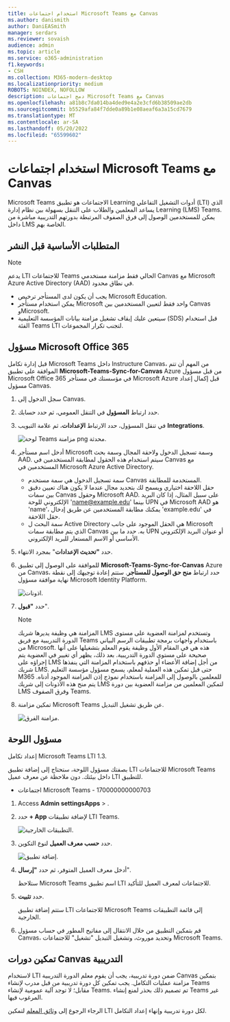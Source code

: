 ```yaml
---
title: استخدام اجتماعات Microsoft Teams مع Canvas
ms.author: danismith
author: DaniEASmith
manager: serdars
ms.reviewer: sovaish
audience: admin
ms.topic: article
ms.service: o365-administration
f1.keywords:
- CSH
ms.collection: M365-modern-desktop
ms.localizationpriority: medium
ROBOTS: NOINDEX, NOFOLLOW
description: دمج اجتماعات Microsoft Teams مع Canvas
ms.openlocfilehash: a81b8c7da014ba4ded9e4a2e3cfd6b38509ae2db
ms.sourcegitcommit: b5529afa84f7dde0a89b1e08aeaf6a3a15cd7679
ms.translationtype: MT
ms.contentlocale: ar-SA
ms.lasthandoff: 05/20/2022
ms.locfileid: "65599602"
---
```

# <a name="use-microsoft-teams-meetings-with-canvas"></a>استخدام اجتماعات Microsoft Teams مع Canvas

Microsoft Teams الاجتماعات هو تطبيق Learning أدوات التشغيل التفاعلي (LTI) الذي يساعد المعلمين والطلاب على التنقل بسهولة بين نظام إدارة Learning (LMS) Teams. يمكن للمستخدمين الوصول إلى فرق الصفوف المرتبطة بدورتهم التدريبية مباشرة من داخل LMS الخاصة بهم.

## <a name="prerequisites-before-deployment"></a>المتطلبات الأساسية قبل النشر

> [!NOTE]
> يدعم LTI للاجتماعات Teams الحالي فقط مزامنة مستخدمي Canvas مع Microsoft Azure Active Directory (AAD) في نطاق محدود.
>
> - يجب أن يكون لدى المستأجر ترخيص Microsoft Education.
> - يمكن استخدام مستأجر Microsoft واحد فقط لتعيين المستخدمين بين Canvas وMicrosoft.
> - سيتعين عليك إيقاف تشغيل مزامنة بيانات المؤسسة التعليمية (SDS) قبل استخدام الفئة Teams LTI لتجنب تكرار المجموعات.

## <a name="microsoft-office-365-admin"></a>مسؤول Microsoft Office 365

قبل إدارة تكامل Microsoft Teams داخل Instructure Canvas، من المهم أن تتم الموافقة على تطبيق **Microsoft-Teams-Sync-for-Canvas** Azure من قبل مسؤول Microsoft Office 365 في مؤسستك في مستأجر Microsoft Azure قبل إكمال إعداد مسؤول Canvas.

1. سجل الدخول إلى Canvas.

2. حدد ارتباط **المسؤول** في التنقل العمومي، ثم حدد حسابك.

3. في تنقل المسؤول، حدد الارتباط **الإعدادات**، ثم علامة التبويب **Integrations**.

   ![لوحة Teams مزامنة png محدثة.](https://user-images.githubusercontent.com/87142492/128552407-78cb28e9-47cf-4026-954d-12dc3553af6f.png)

4. أدخل اسم مستأجر Microsoft وسمة تسجيل الدخول ولاحقة المجال وسمة بحث AAD. سيتم استخدام هذه الحقول لمطابقة المستخدمين في Canvas مع المستخدمين في Microsoft Azure Active Directory.
   - سمة تسجيل الدخول هي سمة مستخدم Canvas المستخدمة للمطابقة.
   - حقل اللاحقة اختياري ويسمح لك بتحديد مجال عندما لا يكون هناك تعيين دقيق بين سمات Canvas وحقول Microsoft AAD. على سبيل المثال، إذا كان البريد الإلكتروني للوحة 'name@example.edu' بينما UPN في Microsoft AAD هو 'name'، يمكنك مطابقة المستخدمين عن طريق إدخال 'example.edu' في حقل اللاحقة.
   - سمة البحث ل Active Directory هي الحقل الموجود على جانب Microsoft الذي يتم مطابقة سمات Canvas به. حدد ما بين UPN أو عنوان البريد الإلكتروني الأساسي أو الاسم المستعار للبريد الإلكتروني.

5. حدد **"تحديث الإعدادات**" بمجرد الانتهاء.

6. للموافقة على الوصول إلى تطبيق **Microsoft-Teams-Sync-for-Canvas** Azure من Canvas، حدد ارتباط **منح حق الوصول للمستأجر**. ستتم إعادة توجيهك إلى نقطة نهاية موافقة مسؤول Microsoft Identity Platform.

   ![اذونات.](media/permissions.png)

7. حدد **"قبول**".

   > [!NOTE]
   > المزامنة هي وظيفة يديرها شريك LMS وتستخدم لمزامنة العضوية على مستوى الدورة التدريبية مع فريق Teams باستخدام واجهات برمجة تطبيقات الرسم البياني من Microsoft. هذه هي في المقام الأول وظيفة يقوم المعلم بتشغيلها على أنها صحيحة على مستوى الدورة التدريبية. بعد ذلك، يظهر أي تغيير في العضوية يتم إجراؤه على LMS من أجل إضافة الأعضاء أو حذفهم باستخدام المزامنة التي ينفذها شريك LMS. حتى قبل تمكين هذه العملية لمعلم، يسمح مسؤول مؤسسة التعليم M365 للمعلمين بالوصول إلى المزامنة باستخدام نموذج إذن المزامنة الموجود أدناه. يتم منح هذه الأذونات إلى شريك LMS لتمكين المعلمين من مزامنة العضوية بين دورة LMS وفرق الصفوف Teams.

8. تمكين مزامنة Microsoft Teams عن طريق تشغيل التبديل.

   ![مزامنة الفرق.](media/teams-sync.png)

## <a name="canvas-admin"></a>مسؤول اللوحة

إعداد تكامل Microsoft Teams LTI 1.3.

بصفتك مسؤول اللوحة، ستحتاج إلى إضافة تطبيق LTI للاجتماعات Microsoft Teams داخل بيئتك. دون ملاحظة عن معرف عميل LTI للتطبيق.

 - اجتماعات Microsoft Teams - 170000000000703

1. Access **Admin settingsApps** > .

2. حدد **+ App** لإضافة تطبيقات LTI Teams.

   ![التطبيقات الخارجية.](media/external-apps.png)

3. حدد **حسب معرف العميل** لنوع التكوين.

   ![إضافة تطبيق.](media/add-app.png)

4. أدخل معرف العميل المتوفر، ثم حدد **"إرسال**".

   ستلاحظ Microsoft Teams اسم تطبيق LTI للاجتماعات لمعرف العميل للتأكيد.

5. حدد **تثبيت**.

   ستتم إضافة تطبيق LTI للاجتماعات Microsoft Teams إلى قائمة التطبيقات الخارجية.

6. قم بتمكين التطبيق من خلال الانتقال إلى مفاتيح المطور في حساب مسؤول Canvas، وتحديد موروث، وتشغيل التبديل "تشغيل" للاجتماعات Microsoft Teams.

## <a name="enable-for-canvas-courses"></a>تمكين دورات Canvas التدريبية

لاستخدام LTI ضمن دورة تدريبية، يجب أن يقوم معلم الدورة التدريبية Canvas بتمكين مزامنة عمليات التكامل. يجب تمكين كل دورة تدريبية من قبل مدرب لإنشاء Teams مقابل؛ لا توجد آلية عمومية لإنشاء Teams. تم تصميم ذلك بحذر لمنع إنشاء Teams غير المرغوب فيها.

الرجاء الرجوع إلى [وثائق المعلم](https://support.microsoft.com/topic/use-microsoft-teams-classes-in-your-lms-preview-ac6a1e34-32f7-45e6-b83e-094185a1e78a#ID0EBD=Instructure_Canvas) لتمكين LTI لكل دورة تدريبية وإنهاء إعداد التكامل.
